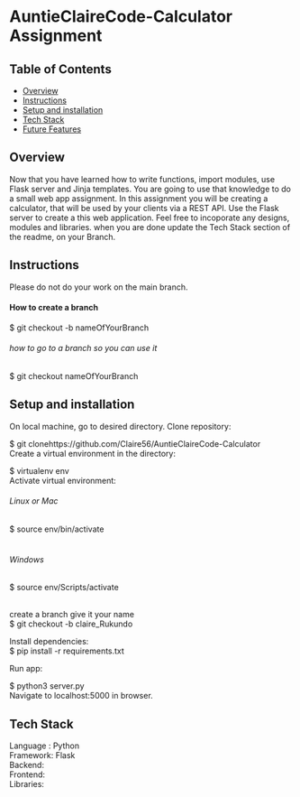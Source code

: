 # AuntieClaireCode-Calculator Assignment 

## Table of Contents
* [Overview](#Overview)
* [Instructions](#Instructions)
* [Setup and installation](#Setup-and-installation)
* [Tech Stack](#Tech-Stack)
* [Future Features](#Future-Features)

## Overview
Now that you have learned how to write functions, import modules, use Flask server and Jinja templates. You are going to use that knowledge to do a small web app assignment. In this assignment you will be creating a calculator, that will be used by your clients via a REST API. Use the Flask server to create a this web application. Feel free to incoporate any designs, modules and libraries. when you are done update the Tech Stack section of the readme, on your Branch.

## Instructions
Please do not do your work on the main branch.
#### How to create a branch 
$ git checkout -b nameOfYourBranch
###### how to go to a branch so you can use it 
 $ git checkout  nameOfYourBranch

## Setup and installation
On local machine, go to desired directory. Clone  repository:

$ git clonehttps://github.com/Claire56/AuntieClaireCode-Calculator <br>
Create a virtual environment in the directory:

$ virtualenv env<br>
Activate virtual environment:<br>

###### Linux or Mac <br>
$ source env/bin/activate<br><br>
###### Windows 
$ source env/Scripts/activate<br><br>

create a branch give it your name <br>
$ git checkout -b claire_Rukundo

Install dependencies:<br>
$ pip install -r requirements.txt <br>

Run app:

$ python3 server.py <br>
Navigate to localhost:5000 in browser.


## Tech Stack
Language : Python <br>
Framework: Flask <br>
Backend:  <br>
Frontend:  <br>
Libraries: 




